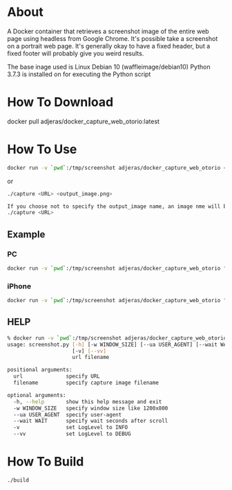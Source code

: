 About
=======
A Docker container that retrieves a screenshot image of the entire web page using headless from Google Chrome.
It's possible take a screenshot on a portrait web page.
It's generally okay to have a fixed header, but a fixed footer will probably give you weird results.

The base inage used is Linux Debian 10 (waffleimage/debian10)
Python 3.7.3 is installed on for executing the Python script


How To Download
===============

docker pull adjeras/docker_capture_web_otorio:latest


How To Use
=========

```bash
docker run -v `pwd`:/tmp/screenshot adjeras/docker_capture_web_otorio <URL> <output_image.png> [options]
```

or

```bash
./capture <URL> <output_image.png> 

If you choose not to specify the output_image name, an image nme will be created with the following format <domain><timestamp>.png
./capture <URL>

```

Example
-------

### PC
```bash
docker run -v `pwd`:/tmp/screenshot adjeras/docker_capture_web_otorio "https://www.theverge.com/" theVerge.png
```

### iPhone
```bash
docker run -v `pwd`:/tmp/screenshot adjeras/docker_capture_web_otorio "https://www.theverge.com/" theVerge.png -w 414x735 --ua 'Mozilla/5.0 (iPhone; CPU iPhone OS 11_0 like Mac OS X) AppleWebKit/604.1.38 (KHTML, like Gecko) Version/11.0 Mobile/15A372 Safari/604.1'
```

HELP
----

```bash
% docker run -v `pwd`:/tmp/screenshot adjeras/docker_capture_web_otorio
usage: screenshot.py [-h] [-w WINDOW_SIZE] [--ua USER_AGENT] [--wait WAIT]
                     [-v] [--vv]
                     url filename

positional arguments:
  url              specify URL
  filename         specify capture image filename

optional arguments:
  -h, --help       show this help message and exit
  -w WINDOW_SIZE   specify window size like 1200x800
  --ua USER_AGENT  specify user-agent
  --wait WAIT      specify wait seconds after scroll
  -v               set LogLevel to INFO
  --vv             set LogLevel to DEBUG
```

How To Build
===========

```bash
./build
```
